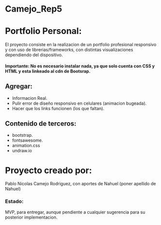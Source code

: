# Camejo_Rep5

# Portfolio Personal:

El proyecto consiste en la realizacion de un portfolio profesional responsivo y con uso de librerias/frameworks, con distintas visualizaciones dependiendo del dispositivo.

#### Importante: No es necesario instalar nada, ya que solo cuenta con CSS y HTML y esta linkeado al cdn de Bootsrap.
## Agregar:
* Informacion Real.
* Pulir error de diseño responsivo en celulares (animacion bugeada).
* Hacer que los links funcionen (los que faltan).


## Contenido de terceros:
* bootstrap.
* fontsawesome.
* animation.css
* undraw.io

# Proyecto creado por: 
Pablo Nicolas Camejo Rodriguez, con aportes de Nahuel (poner apellido de Nahuel)

### Estado:
MVP, para entregar, aunque pendiente a cualquier sugerencia para su posterior implementacion.
